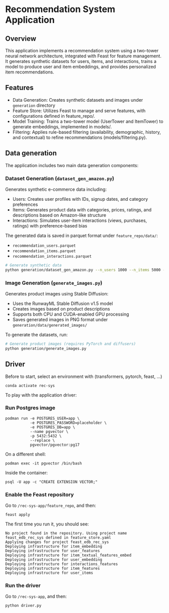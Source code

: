 # Recommendation System Application
## Overview
This application implements a recommendation system using a two-tower neural network architecture, integrated with Feast for feature management. It generates synthetic datasets for users, items, and interactions, trains a model to produce user and item embeddings, and provides personalized item recommendations. 

## Features

* Data Generation: Creates synthetic datasets and images under `generation` directory
* Feature Store: Utilizes Feast to manage and serve features, with configurations defined in feature_repo/.
* Model Training: Trains a two-tower model (UserTower and ItemTower) to generate embeddings, implemented in models/.
* Filtering: Applies rule-based filtering (availability, demographic, history, and contextual) to refine recommendations (models/filtering.py).

## Data generation

The application includes two main data generation components:

### Dataset Generation (`dataset_gen_amazon.py`)

Generates synthetic e-commerce data including:

* Users: Creates user profiles with IDs, signup dates, and category preferences
* Items: Generates product data with categories, prices, ratings, and descriptions based on Amazon-like structure
* Interactions: Simulates user-item interactions (views, purchases, ratings) with preference-based bias

The generated data is saved in parquet format under `feature_repo/data/`:
* `recommendation_users.parquet`
* `recommendation_items.parquet`
* `recommendation_interactions.parquet`

```bash
# Generate synthetic data
python generation/dataset_gen_amazon.py --n_users 1000 --n_items 5000 --n_interactions 20000
```

### Image Generation (`generate_images.py`)

Generates product images using Stable Diffusion:

* Uses the RunwayML Stable Diffusion v1.5 model
* Creates images based on product descriptions
* Supports both CPU and CUDA-enabled GPU processing
* Saves generated images in PNG format under `generation/data/generated_images/`

To generate the datasets, run:

```bash
# Generate product images (requires PyTorch and diffusers)
python generation/generate_images.py
```

## Driver

Before to start, select an environment with (transformers, pytorch, feast, ...)

```shell
conda activate rec-sys
```

To play with the application driver:

### Run Postgres image

```shell
podman run -e POSTGRES_USER=app \
           -e POSTGRES_PASSWORD=placeholder \
           -e POSTGRES_DB=app \
           --name pgvector \
           -p 5432:5432 \
           --replace \
           pgvector/pgvector:pg17
```

On a different shell:

```shell
podman exec -it pgvector /bin/bash
```

Inside the container:

```shell
psql -U app -c "CREATE EXTENSION VECTOR;"
```

### Enable the Feast repository

Go to `/rec-sys-app/feature_repo`, and then:

```shell
feast apply
```

The first time you run it, you should see:

```shell
No project found in the repository. Using project name feast_edb_rec_sys defined in feature_store.yaml
Applying changes for project feast_edb_rec_sys
Deploying infrastructure for item_embedding
Deploying infrastructure for user_features
Deploying infrastructure for item_textual_features_embed
Deploying infrastructure for user_embedding
Deploying infrastructure for interactions_features
Deploying infrastructure for item_features
Deploying infrastructure for user_items
```

### Run the driver

Go to `/rec-sys-app`, and then:

```shell
python driver.py
```
